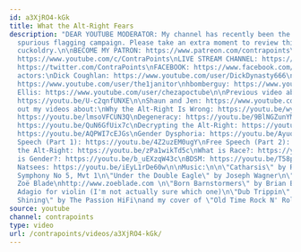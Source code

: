 ```yaml
---
id: a3XjRO4-kGk
title: What the Alt-Right Fears
description: "DEAR YOUTUBE MODERATOR: My channel has recently been the target of a
  spurious flagging campaign. Please take an extra moment to review this video! ❤\n\nMaximum
  cuckoldry.\n\nBECOME MY PATRON: https://www.patreon.com/contrapoints\nDONATE: https://www.paypal.com/cgi-bin/webscr?cmd=_donations&business=QAXL4AUZAQY7C&lc=US&item_name=ContraPoints&currency_code=USD&bn=PP%2dDonationsBF%3abtn_donateCC_LG%2egif%3aNonHosted\nSUBSCRIBE:
  https://www.youtube.com/c/ContraPoints\nLIVE STREAM CHANNEL: https://www.youtube.com/channel/UCGh4KSR8TZZlyq3qQDBsBLA\nTWEET:
  https://twitter.com/ContraPoints\nFACEBOOK: https://www.facebook.com/ContraPoints/\n\nVoice
  actors:\nDick Coughlan: https://www.youtube.com/user/DickDynasty666\nthe1janitor:
  https://www.youtube.com/user/the1janitor\nhbomberguy: https://www.youtube.com/user/hbomberguy\nLindsay
  Ellis: https://www.youtube.com/user/chezapoctube\n\nPrevious video about the Alt-Right:
  https://youtu.be/U-c2qnfUNXE\n\nShaun and Jen: https://www.youtube.com/channel/UCJ6o36XL0CpYb6U5dNBiXHQ\n\nCheck
  out my videos about:\nWhy the Alt-Right Is Wrong: https://youtu.be/wyV0yeSZ94o\nViolence:
  https://youtu.be/lmsoVFCUN3Q\nDegeneracy: https://youtu.be/9BlNGZunYM8\nThe Left:
  https://youtu.be/QuN6GfUix7c\nDecrypting the Alt-Right: https://youtu.be/Sx4BVGPkdzk\nTERFs:
  https://youtu.be/AQPWI7cEJGs\nGender Dysphoria: https://youtu.be/Ayuqizp4fyY\nFree
  Speech (Part 1): https://youtu.be/4Z2uzEM0ugY\nFree Speech (Part 2): https://youtu.be/IBUuBd5VRbY\nDebating
  the Alt-Right: https://youtu.be/zPa1wikTd5c\nWhat is Race?: https://youtu.be/PY3lBKje46E\nWhat
  is Gender?: https://youtu.be/b_uEXzqW43c\nBDSM: https://youtu.be/T58pd_D_xYo\nPunching
  Natsees: https://youtu.be/iEyL1rDe60w\n\nMusic:\n\n\"Catharsis\" by Romo\nBeethoven
  Symphony No 5, Mvt 1\n\"Under the Double Eagle\" by Joseph Wagner\n\"Hopper\" by
  Zoë Blade\nhttp://www.zoeblade.com \n\"Born Barnstormers\" by Brian Boyko\nBach
  Adagio for violin (I'm not actually sure which one)\n\"Dub Trippin\" by MK2\n\"Still
  Shining\" by The Passion HiFi\nand my cover of \"Old Time Rock N' Roll\""
source: youtube
channel: contrapoints
type: video
url: /contrapoints/videos/a3XjRO4-kGk/
---
```

